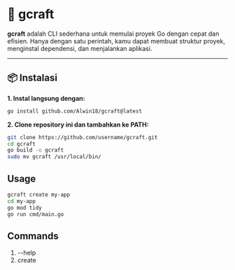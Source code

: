 # 🚀 gcraft

**gcraft** adalah CLI sederhana untuk memulai proyek Go dengan cepat dan efisien. Hanya dengan satu perintah, kamu dapat membuat struktur proyek, menginstal dependensi, dan menjalankan aplikasi.

---

## 📦 Instalasi

**1. Instal langsung dengan:**

```bash
go install github.com/Alwin18/gcraft@latest
```

**2. Clone repository ini dan tambahkan ke PATH:**

```bash
git clone https://github.com/username/gcraft.git
cd gcraft
go build -o gcraft
sudo mv gcraft /usr/local/bin/
```

## Usage

```bash
gcraft create my-app
cd my-app
go mod tidy
go run cmd/main.go
```

## Commands
1. --help
2. create